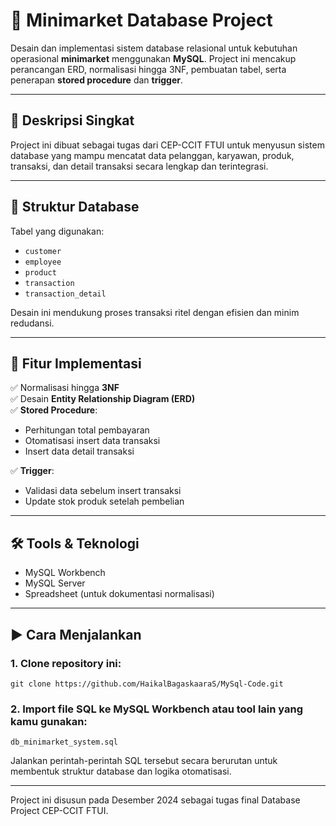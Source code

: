 # 🛒 Minimarket Database Project

Desain dan implementasi sistem database relasional untuk kebutuhan operasional **minimarket** menggunakan **MySQL**. Project ini mencakup perancangan ERD, normalisasi hingga 3NF, pembuatan tabel, serta penerapan **stored procedure** dan **trigger**.

---

## 📌 Deskripsi Singkat

Project ini dibuat sebagai tugas dari CEP-CCIT FTUI untuk menyusun sistem database yang mampu mencatat data pelanggan, karyawan, produk, transaksi, dan detail transaksi secara lengkap dan terintegrasi.

---

## 🧱 Struktur Database

Tabel yang digunakan:
- `customer`
- `employee`
- `product`
- `transaction`
- `transaction_detail`

Desain ini mendukung proses transaksi ritel dengan efisien dan minim redudansi.

---

## 🧠 Fitur Implementasi

✅ Normalisasi hingga **3NF**  
✅ Desain **Entity Relationship Diagram (ERD)**  
✅ **Stored Procedure**:
- Perhitungan total pembayaran
- Otomatisasi insert data transaksi
- Insert data detail transaksi

✅ **Trigger**:
- Validasi data sebelum insert transaksi
- Update stok produk setelah pembelian

---

## 🛠️ Tools & Teknologi

- MySQL Workbench
- MySQL Server
- Spreadsheet (untuk dokumentasi normalisasi)

---

## ▶️ Cara Menjalankan

### 1. Clone repository ini:
```
git clone https://github.com/HaikalBagaskaaraS/MySql-Code.git
```

### 2. Import file SQL ke MySQL Workbench atau tool lain yang kamu gunakan:
```
db_minimarket_system.sql
```

Jalankan perintah-perintah SQL tersebut secara berurutan untuk membentuk struktur database dan logika otomatisasi.

---

Project ini disusun pada Desember 2024 sebagai tugas final Database Project CEP-CCIT FTUI.
